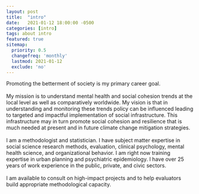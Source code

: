 ```yaml
---
layout: post
title:  "intro"
date:   2021-01-12 18:00:00 -0500
categories: [intro]
tags: about intro
featured: true
sitemap:
  priority: 0.5
  changefreq: 'monthly'
  lastmod: 2021-01-12
  exclude: 'no'
---
```


<p>
Promoting the betterment of society is my primary career goal.
<br><br>
My mission is to understand mental health and social cohesion trends at the local level as well as comparatively worldwide. My vision is that in understanding and monitoring these trends policy can be influenced leading to targeted and impactful implementation of social infrastructure. This infrastructure may in turn promote social cohesion and resilience that is much needed at present and in future climate change mitigation strategies.
<br><br>
I am a methodologist and statistician. I have subject matter expertise in social science research methods, evaluation, clinical psychology, mental health science, and organizational behavior. I am right now training expertise in urban planning and psychiatric epidemiology. I have over 25 years of work experience in the public, private, and civic sectors.
<br><br>
I am available to consult on high-impact projects and to help evaluators build appropriate methodological capacity.
</p>

